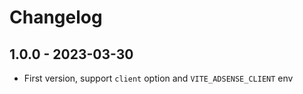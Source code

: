 # Changelog

## 1.0.0 - 2023-03-30

- First version, support `client` option and `VITE_ADSENSE_CLIENT` env
